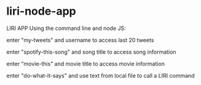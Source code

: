 # liri-node-app
LIRI APP
Using the command line and node JS:

enter "my-tweets" and username to access last 20 tweets

enter "spotify-this-song" and song title to access song information

enter "movie-this" and movie title to access movie information

enter "do-what-it-says" and use text from local file to call a LIRI command
